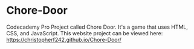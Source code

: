 # Chore-Door
Codecademy Pro Project called Chore Door. It's a game that uses HTML, CSS, and JavaScript. This website project can be viewed here:  https://christopherf242.github.io/Chore-Door/
